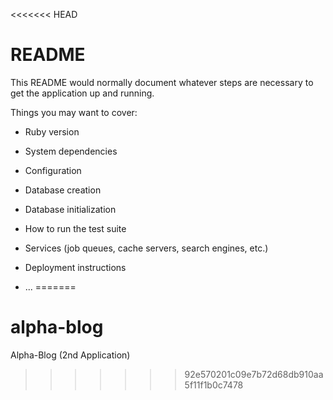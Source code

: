 <<<<<<< HEAD
# README

This README would normally document whatever steps are necessary to get the
application up and running.

Things you may want to cover:

* Ruby version

* System dependencies

* Configuration

* Database creation

* Database initialization

* How to run the test suite

* Services (job queues, cache servers, search engines, etc.)

* Deployment instructions

* ...
=======
# alpha-blog
Alpha-Blog (2nd Application)
>>>>>>> 92e570201c09e7b72d68db910aa5f11f1b0c7478
